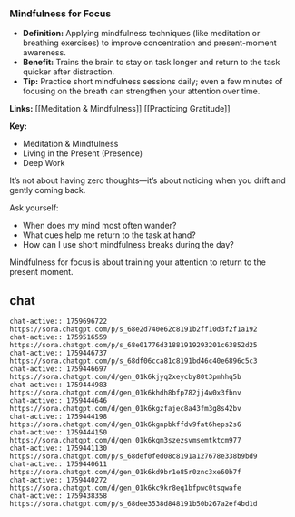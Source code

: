 ### Mindfulness for Focus

- **Definition:** Applying mindfulness techniques (like meditation or breathing exercises) to improve concentration and present-moment awareness.
- **Benefit:** Trains the brain to stay on task longer and return to the task quicker after distraction.
- **Tip:** Practice short mindfulness sessions daily; even a few minutes of focusing on the breath can strengthen your attention over time.

**Links:**
[[Meditation & Mindfulness]]
[[Practicing Gratitude]]

**Key:**
- Meditation & Mindfulness
- Living in the Present (Presence)
- Deep Work

It’s not about having zero thoughts—it’s about noticing when you drift and gently coming back.

Ask yourself:
- When does my mind most often wander?
- What cues help me return to the task at hand?
- How can I use short mindfulness breaks during the day?

Mindfulness for focus is about training your attention to return to the present moment.


## chat
```smart-chatgpt
chat-active:: 1759696722 https://sora.chatgpt.com/p/s_68e2d740e62c8191b2ff10d3f2f1a192
chat-active:: 1759516559 https://sora.chatgpt.com/p/s_68e01776d31881919293201c63852d25
chat-active:: 1759446737 https://sora.chatgpt.com/p/s_68df06cca81c8191bd46c40e6896c5c3
chat-active:: 1759446697 https://sora.chatgpt.com/d/gen_01k6kjyq2xeycby80t3pmhhq5b
chat-active:: 1759444983 https://sora.chatgpt.com/d/gen_01k6khdh8bfp782jj4w0x3fbnv
chat-active:: 1759444646 https://sora.chatgpt.com/d/gen_01k6kgzfajec8a43fm3g8s42bv
chat-active:: 1759444198 https://sora.chatgpt.com/d/gen_01k6kgnpbkffdv9fat6heps2s6
chat-active:: 1759444150 https://sora.chatgpt.com/d/gen_01k6kgm3szezsvmsemtktcm977
chat-active:: 1759441130 https://sora.chatgpt.com/p/s_68def0fed08c8191a127678e338b9bd9
chat-active:: 1759440611 https://sora.chatgpt.com/d/gen_01k6kd9br1e85r0znc3xe60b7f
chat-active:: 1759440272 https://sora.chatgpt.com/d/gen_01k6kc9kr8eq1bfpwc0tsqwafe
chat-active:: 1759438358 https://sora.chatgpt.com/p/s_68dee3538d848191b50b267a2ef4bd1d
```

